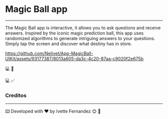 
# Magic Ball app 
____________________________________________________________________________________________________________________________________________

The Magic Ball app is interactive, it allows you to ask questions and receive answers. Inspired by the iconic magic prediction ball, this app uses randomized algorithms to generate intriguing answers to your questions. Simply tap the screen and discover what destiny has in store.

https://github.com/Nelivet/App-MagicBall-UIKit/assets/93177387/8013a605-da3c-4c20-87aa-c9020f2e675b

:computer: :wrench:



:computer: :white_check_mark:



### **Creditos**
____________________________________________________________________________________________________________________________________________

⌨️ Developed with ♥️ by Ivette Fernandez 😊 :cherry_blossom:
